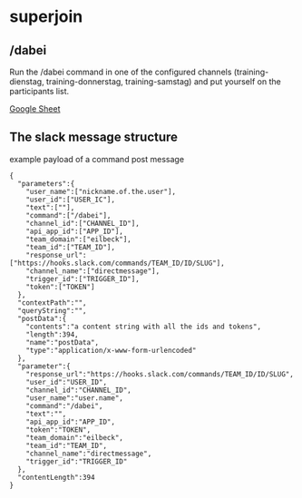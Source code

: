 # superjoin

## /dabei

Run the /dabei command in one of the configured channels (training-dienstag, training-donnerstag, training-samstag) and put yourself on the participants list.

[Google Sheet](https://docs.google.com/spreadsheets/d/1DaWmSCXBWlh8RdJsn8WMOCnJlxJj6rucwDRYiLMHutg/edit#gid=0)

## The slack message structure

example payload of a command post message

```
{
  "parameters":{
    "user_name":["nickname.of.the.user"],
    "user_id":["USER_IC"],
    "text":[""],
    "command":["/dabei"],
    "channel_id":["CHANNEL_ID"],
    "api_app_id":["APP_ID"],
    "team_domain":["eilbeck"],
    "team_id":["TEAM_ID"],
    "response_url":["https://hooks.slack.com/commands/TEAM_ID/ID/SLUG"],
    "channel_name":["directmessage"],
    "trigger_id":["TRIGGER_ID"],
    "token":["TOKEN"]
  },
  "contextPath":"",
  "queryString":"",
  "postData":{
    "contents":"a content string with all the ids and tokens",
    "length":394,
    "name":"postData",
    "type":"application/x-www-form-urlencoded"
  },
  "parameter":{
    "response_url":"https://hooks.slack.com/commands/TEAM_ID/ID/SLUG",
    "user_id":"USER_ID",
    "channel_id":"CHANNEL_ID",
    "user_name":"user.name",
    "command":"/dabei",
    "text":"",
    "api_app_id":"APP_ID",
    "token":"TOKEN",
    "team_domain":"eilbeck",
    "team_id":"TEAM_ID",
    "channel_name":"directmessage",
    "trigger_id":"TRIGGER_ID"
  },
  "contentLength":394
}
```
